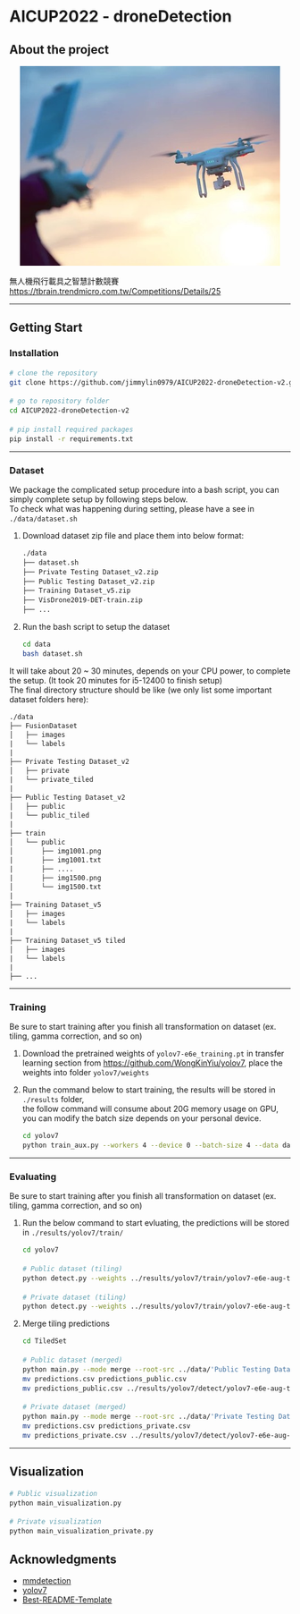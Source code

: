 # AICUP2022 - droneDetection

## About the project

<p align="center">
  <img src="./imgs/droneDetection.jpg" />
</p>

無人機飛行載具之智慧計數競賽 https://tbrain.trendmicro.com.tw/Competitions/Details/25

---

## Getting Start

### Installation

```bash
# clone the repository
git clone https://github.com/jimmylin0979/AICUP2022-droneDetection-v2.git

# go to repository folder
cd AICUP2022-droneDetection-v2

# pip install required packages
pip install -r requirements.txt
```
---

### Dataset

We package the complicated setup procedure into a bash script, you can simply complete setup by following steps below.  
To check what was happening during setting, please have a see in `./data/dataset.sh` 

1. Download dataset zip file and place them into below format:

    ```bash
    ./data
    ├── dataset.sh
    ├── Private Testing Dataset_v2.zip
    ├── Public Testing Dataset_v2.zip
    ├── Training Dataset_v5.zip
    ├── VisDrone2019-DET-train.zip
    ├── ...

    ```
2. Run the bash script to setup the dataset

    ```bash
    cd data
    bash dataset.sh
    ```

It will take about 20 ~ 30 minutes, depends on your CPU power, to complete the setup. (It took 20 minutes for i5-12400 to finish setup)   
The final directory structure should be like (we only list some important dataset folders here):

```
./data
├── FusionDataset
│   ├── images
|   └── labels
|
├── Private Testing Dataset_v2
│   ├── private
|   └── private_tiled
|
├── Public Testing Dataset_v2
│   ├── public
|   └── public_tiled
|
├── train
│   └── public
│       ├── img1001.png
|       ├── img1001.txt
|       ├── ....
|       ├── img1500.png
│       └── img1500.txt
|
├── Training Dataset_v5
│   ├── images
|   └── labels
|
├── Training Dataset_v5 tiled
│   ├── images
|   └── labels
|
├── ...
```

<!-- Second, run the command below to transform the dataset

```bash
# 1. Convert dataset format into YOLOv5Dataset
cd data
python helper_splitDataset_yolov5.py --root-src './Training Dataset_v5' --root-dst './Training Dataset_v5'

# 2. Tiling
cd ../TiledSet
python main.py --mode tile --root-src train_yolo_train --root-dst train_yolo_train

# 3. Take gamma correction on the dataset
``` -->

---

### Training

Be sure to start training after you finish all transformation on dataset (ex. tiling, gamma correction, and so on)

1. Download the pretrained weights of `yolov7-e6e_training.pt` in transfer learning section from https://github.com/WongKinYiu/yolov7,
    place the weights into folder `yolov7/weights`

2. Run the command below to start training, the results will be stored in `./results` folder,   
      the follow command will consume about 20G memory usage on GPU, you can modify the batch size depends on your personal device. 

    ```bash
    cd yolov7
    python train_aux.py --workers 4 --device 0 --batch-size 4 --data data/fusionDataset.yaml --img 1280 1280 --cfg cfg/training/yolov7-e6e.yaml --weights weights/yolov7-e6e_training.pt --name yolov7-e6e-aug-tile-fusion --hyp data/hyp.scratch.custom.yaml --label-smoothing 0.1
    ```

---

### Evaluating

Be sure to start training after you finish all transformation on dataset (ex. tiling, gamma correction, and so on)

<!-- + Weights (Private score 0.758381): https://drive.google.com/uc?export=download&id=1zGFK57FCeo-ylCeEoirI0ilJg1aFtAdE -->

1. Run the below command to start evluating, the predictions will be stored in `./results/yolov7/train/`
    ```bash
    cd yolov7

    # Public dataset (tiling)
    python detect.py --weights ../results/yolov7/train/yolov7-e6e-aug-tile-fusion/weights/best.pt --source ../data/Public\ Testing\ Dataset_v2/public_tiled/data/ --img-size 1280 --conf-thres 0.4 --device 0 --save-txt --save-conf --nosave --augment --name yolov7-e6e-aug-tile-fusion-public

    # Private dataset (tiling)
    python detect.py --weights ../results/yolov7/train/yolov7-e6e-aug-tile-fusion/weights/best.pt --source ../data/Private\ Testing\ Dataset_v2/private_tiled/data/ --img-size 1280 --conf-thres 0.4 --device 0 --save-txt --save-conf --nosave --augment --name yolov7-e6e-aug-tile-fusion-private
    ```

2. Merge tiling predictions
    ```bash
    cd TiledSet

    # Public dataset (merged)
    python main.py --mode merge --root-src ../data/'Public Testing Dataset_v2'/public --root-dst ../results/yolov7/detect/yolov7-e6e-aug-tile-fusion-public/predictionstile.csv
    mv predictions.csv predictions_public.csv
    mv predictions_public.csv ../results/yolov7/detect/yolov7-e6e-aug-tile-fusion-public/predictions_public.csv

    # Private dataset (merged)
    python main.py --mode merge --root-src ../data/'Private Testing Dataset_v2'/private --root-dst ../results/yolov7/detect/yolov7-e6e-aug-tile-fusion-private/predictions_tile.csv
    mv predictions.csv predictions_private.csv
    mv predictions_private.csv ../results/yolov7/detect/yolov7-e6e-aug-tile-fusion-private/predictions_private.csv
    ```
---

## Visualization

```bash
# Public visualization
python main_visualization.py

# Private visualization
python main_visualization_private.py
```

## Acknowledgments

* [mmdetection](https://github.com/open-mmlab/mmdetection)
* [yolov7](https://github.com/WongKinYiu/yolov7)
* [Best-README-Template](https://github.com/othneildrew/Best-README-Template)